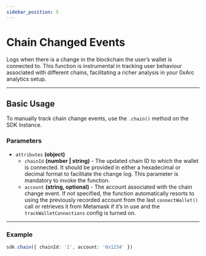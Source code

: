 ```yaml
---
sidebar_position: 5
---
```


# Chain Changed Events

Logs when there is a change in the blockchain the user’s wallet is connected to. This function is instrumental in tracking user behaviour associated with different chains, facilitating a richer analysis in your 0xArc analytics setup.

---

## Basic Usage

To manually track chain change events, use the `.chain()` method on the SDK instance.

### Parameters

- `attributes` **(object)**
  - `chainId` **(number | string)** - The updated chain ID to which the wallet is connected. It should be provided in either a hexadecimal or decimal format to facilitate the change log. This parameter is mandatory to invoke the function.
  - `account` **(string, optional)** - The account associated with the chain change event. If not specified, the function automatically resorts to using the previously recorded account from the last `connectWallet()` call or retrieves it from Metamask if it’s in use and the `trackWalletConnections` config is turned on.

---

### Example

```ts
sdk.chain({ chainId: '1', account: '0x1234' })
```
